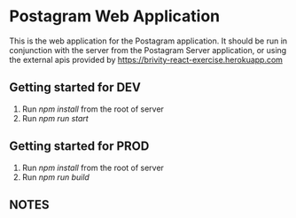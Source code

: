# Postagram Web Application

This is the web application for the Postagram application.  It should be run in conjunction with the server from the Postagram Server application, or using the external apis provided by https://brivity-react-exercise.herokuapp.com


## Getting started for DEV

1. Run *npm install* from the root of server
2. Run *npm run start*


## Getting started for PROD

1. Run *npm install* from the root of server
2. Run *npm run build*



## NOTES

